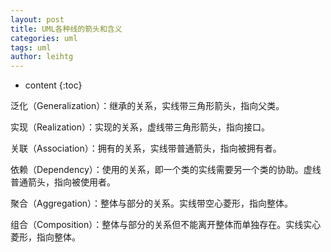```yaml
---
layout: post
title: UML各种线的箭头和含义
categories: uml
tags: uml
author: leihtg
---
```


* content
{:toc}


[]({{site.baseurl}}/assets/20200930/uml.png)
泛化（Generalization）：继承的关系，实线带三角形箭头，指向父类。

实现（Realization）：实现的关系，虚线带三角形箭头，指向接口。

关联（Association）：拥有的关系，实线带普通箭头，指向被拥有者。

依赖（Dependency）：使用的关系，即一个类的实线需要另一个类的协助。虚线普通箭头，指向被使用者。

聚合（Aggregation）：整体与部分的关系。实线带空心菱形，指向整体。

组合（Composition）：整体与部分的关系但不能离开整体而单独存在。实线实心菱形，指向整体。